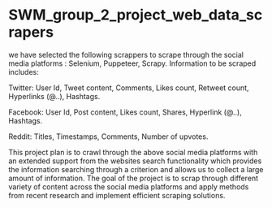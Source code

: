 # SWM_group_2_project_web_data_scrapers



we have selected the following scrappers to scrape through the social media platforms : Selenium, Puppeteer, Scrapy.
Information to be scraped includes: 

Twitter: User Id, Tweet content, Comments, Likes count, Retweet count, Hyperlinks (@..), Hashtags.

Facebook: User Id, Post content, Likes count, Shares, Hyperlink (@..), Hashtags.

Reddit: Titles, Timestamps, Comments, Number of upvotes. 

This project plan is to crawl through the above social media platforms with an extended support from the websites search functionality which provides the information searching through a criterion and allows us to collect a large amount of information. 
The goal of the project is to scrap through different variety of content across the social media platforms and apply methods from recent research and implement efficient scraping solutions. 


